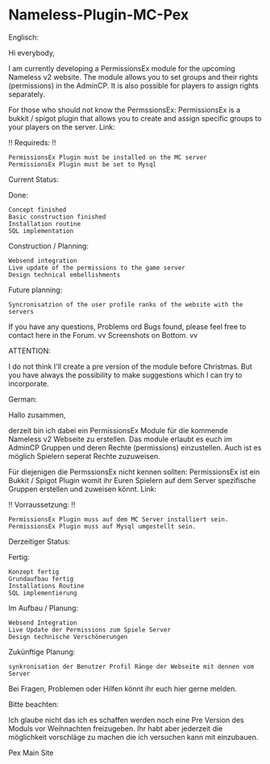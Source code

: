 # Nameless-Plugin-MC-Pex


Englisch:

Hi everybody,

I am currently developing a PermissionsEx module for the upcoming Nameless v2 website.
The module allows you to set groups and their rights (permissions) in the AdminCP. It is also possible for players to assign rights separately.

For those who should not know the PermssionsEx:
PermissionsEx is a bukkit / spigot plugin that allows you to create and assign specific groups to your players on the server.
Link:

!! Requireds: !!

    PermissionsEx Plugin must be installed on the MC server
    PermissionsEx Plugin must be set to Mysql



Current Status:

Done:

    Concept finished
    Basic construction finished
    Installation routine
    SQL implementation


Construction / Planning:

    Websend integration
    Live update of the permissions to the game server
    Design technical embellishments


Future planning:

    Syncronisatzion of the user profile ranks of the website with the servers


If you have any questions, Problems ord Bugs found, please feel free to contact here in the Forum.
vv Screenshots on Bottom. vv


ATTENTION:

I do not think I'll create a pre version of the module before Christmas.
But you have always the possibility to make suggestions which I can try to incorporate.

 
German:

Hallo zusammen,

derzeit bin ich dabei ein PermissionsEx Module für die kommende Nameless v2 Webseite zu erstellen.
Das module erlaubt es euch im AdminCP Gruppen und deren Rechte (permissions) einzustellen. Auch ist es möglich Spielern seperat Rechte zuzuweisen.

Für diejenigen die PermssionsEx nicht kennen sollten:
PermissionsEx ist ein Bukkit / Spigot Plugin womit ihr Euren Spielern auf dem Server spezifische Gruppen erstellen und zuweisen könnt.
Link:

!! Vorraussetzung: !!

    PermissionsEx Plugin muss auf dem MC Server installiert sein.
    PermissionsEx Plugin muss auf Mysql umgestellt sein.



Derzeitiger Status:

Fertig:

    Konzept fertig
    Grundaufbau fertig
    Installations Routine
    SQL implementierung


Im Aufbau / Planung:
 

    Websend Integration
    Live Update der Permissions zum Spiele Server
    Design technische Verschönerungen


Zukünftige Planung:

    synkronisation der Benutzer Profil Ränge der Webseite mit dennen vom Server


Bei Fragen, Problemen oder Hilfen könnt ihr euch hier gerne melden.

Bitte beachten:

Ich glaube nicht das ich es schaffen werden noch eine Pre Version des Moduls vor Weihnachten freizugeben.
Ihr habt aber jederzeit die möglichkeit vorschläge zu machen die ich versuchen kann mit einzubauen.

Pex Main Site 
